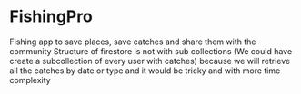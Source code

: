 # FishingPro
Fishing app to save places, save catches and share them with the community
Structure of firestore is not with sub collections (We could have create a subcollection of every user with catches) 
because we will retrieve all the catches by date or type and it would be tricky and with more time complexity
